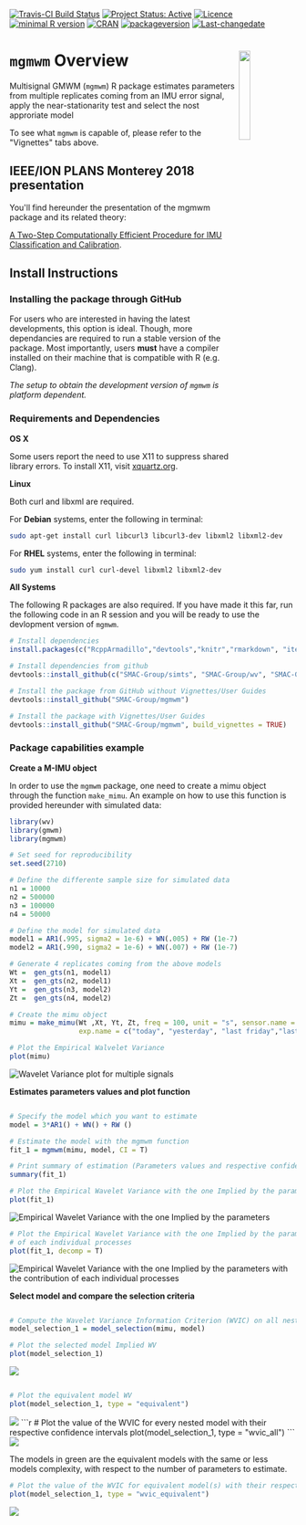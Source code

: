 
<!-- README.md is generated from README.Rmd. Please edit that file -->
[![Travis-CI Build Status](https://travis-ci.org/SMAC-Group/classimu.svg?branch=master)](https://travis-ci.org/SMAC-Group/classimu) [![Project Status: Active](http://www.repostatus.org/badges/latest/active.svg)](http://www.repostatus.org/#active) [![Licence](https://img.shields.io/badge/licence-CC%20BY--NC--SA%204.0-blue.svg)](https://www.gnu.org/licenses/gpl-3.0.en.html) [![minimal R version](https://img.shields.io/badge/R%3E%3D-3.4.0-6666ff.svg)](https://cran.r-project.org/) [![CRAN](http://www.r-pkg.org/badges/version/classimu)](https://cran.r-project.org/package=classimu) [![packageversion](https://img.shields.io/badge/Package%20version-0.1.0-orange.svg?style=flat-square)](commits/develop) [![Last-changedate](https://img.shields.io/badge/last%20change-2018--01--15-yellowgreen.svg)](/commits/master)

`mgmwm` Overview <a href="https://smac-group.com/"><img src="man/figures/logo.png" align="right" style="width: 20%; height: 20%"/></a>
=========================================================================================================================================

Multisignal GMWM (`mgmwm`) R package estimates parameters from multiple replicates coming from an IMU error signal, apply the near-stationarity test and select the nost approriate model 


To see what `mgmwm` is capable of, please refer to the "Vignettes" tabs above.

## IEEE/ION PLANS Monterey 2018 presentation

You'll find hereunder the presentation of the mgmwm package and its related theory:

[A Two-Step Computationally Efficient Procedure for IMU Classification and Calibration](https://smac-group.com/pdfs/ieee_ion_plans_2018_slides.pdf).



Install Instructions
--------------------
### Installing the package through GitHub

For users who are interested in having the latest developments, this option is ideal. Though, more dependancies are required to run a stable version of the package. Most importantly, users **must** have a compiler installed on their machine that is compatible with R (e.g. Clang).

*The setup to obtain the development version of `mgmwm` is platform dependent.*

### Requirements and Dependencies

**OS X**

Some users report the need to use X11 to suppress shared library errors. To install X11, visit [xquartz.org](http://www.xquartz.org/).

**Linux**

Both curl and libxml are required.

For **Debian** systems, enter the following in terminal:

``` bash
sudo apt-get install curl libcurl3 libcurl3-dev libxml2 libxml2-dev
```

For **RHEL** systems, enter the following in terminal:

``` bash
sudo yum install curl curl-devel libxml2 libxml2-dev
```

**All Systems**

The following R packages are also required. If you have made it this far, run the following code in an R session and you will be ready to use the devlopment version of `mgmwm`.

``` r
# Install dependencies
install.packages(c("RcppArmadillo","devtools","knitr","rmarkdown", "iterpc", "progress"))

# Install dependencies from github
devtools::install_github(c("SMAC-Group/simts", "SMAC-Group/wv", "SMAC-Group/gmwm"))

# Install the package from GitHub without Vignettes/User Guides
devtools::install_github("SMAC-Group/mgmwm")

# Install the package with Vignettes/User Guides 
devtools::install_github("SMAC-Group/mgmwm", build_vignettes = TRUE)
```
### Package capabilities example

**Create a M-IMU object**

In order to use the `mgmwm` package, one need to create a mimu object through the function `make_mimu`. An example on how to use this function is provided hereunder with simulated data:

```r
library(wv)
library(gmwm)
library(mgmwm)

# Set seed for reproducibility 
set.seed(2710)

# Define the differente sample size for simulated data
n1 = 10000
n2 = 500000
n3 = 100000
n4 = 50000

# Define the model for simulated data
model1 = AR1(.995, sigma2 = 1e-6) + WN(.005) + RW (1e-7)
model2 = AR1(.990, sigma2 = 1e-6) + WN(.007) + RW (1e-7)

# Generate 4 replicates coming from the above models
Wt =  gen_gts(n1, model1)
Xt =  gen_gts(n2, model1)
Yt =  gen_gts(n3, model2)
Zt =  gen_gts(n4, model2)

# Create the mimu object
mimu = make_mimu(Wt ,Xt, Yt, Zt, freq = 100, unit = "s", sensor.name = "Simulated Data sets", 
                 exp.name = c("today", "yesterday", "last friday","last tuesday" ))

# Plot the Empirical Walvelet Variance
plot(mimu)

```
<img src="man/figures/README-unnamed-chunk-5-1.png" alt="Wavelet Variance plot for multiple signals"  />



**Estimates parameters values and plot function**

```r

# Specify the model which you want to estimate
model = 3*AR1() + WN() + RW ()

# Estimate the model with the mgmwm function
fit_1 = mgmwm(mimu, model, CI = T)

# Print summary of estimation (Parameters values and respective confidence intervals if computed)
summary(fit_1)

# Plot the Empirical Wavelet Variance with the one Implied by the parameters
plot(fit_1)
```
<img src="man/figures/README-unnamed-chunk-6-1.png" alt="Empirical Wavelet Variance with the one Implied by the parameters"  />



```r
# Plot the Empirical Wavelet Variance with the one Implied by the parameters with the contribution 
# of each individual processes
plot(fit_1, decomp = T)

```
<img src="man/figures/README-unnamed-chunk-6-1.png" alt="Empirical Wavelet Variance with the one Implied by the parameters with the contribution of each individual processes"  />


**Select model and compare the selection criteria**

```r

# Compute the Wavelet Variance Information Criterion (WVIC) on all nested models
model_selection_1 = model_selection(mimu, model)

# Plot the selected model Implied WV
plot(model_selection_1)
```

<img src="man/figures/README-unnamed-chunk-7-1.png" />


```r

# Plot the equivalent model WV
plot(model_selection_1, type = "equivalent")
```
<img src="man/figures/README-unnamed-chunk-7-2.png" />
```r
# Plot the value of the WVIC for every nested model with their respective confidence intervals
plot(model_selection_1, type = "wvic_all")
```
<img src="man/figures/README-unnamed-chunk-7-3.png" />

The models in green are the equivalent models with the same or less models complexity, with respect to the number of parameters to estimate.
```r
# Plot the value of the WVIC for equivalent model(s) with their respective confidence intervals
plot(model_selection_1, type = "wvic_equivalent")

```
<img src="man/figures/README-unnamed-chunk-7-4.png" />

